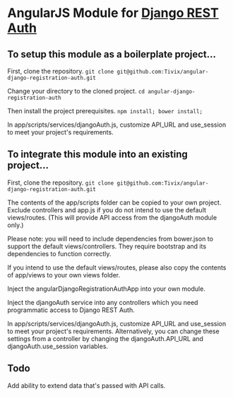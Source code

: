 AngularJS Module for [Django REST Auth](https://github.com/Tivix/django-rest-auth)
==================================================================================

To setup this module as a boilerplate project...
------------------------------------------------

First, clone the repository.
`git clone git@github.com:Tivix/angular-django-registration-auth.git`

Change your directory to the cloned project.
`cd angular-django-registration-auth`

Then install the project prerequisites.
`npm install; bower install;`

In app/scripts/services/djangoAuth.js, customize API_URL and use_session to meet your project's requirements.

To integrate this module into an existing project...
----------------------------------------------------

First, clone the repository.
`git clone git@github.com:Tivix/angular-django-registration-auth.git`

The contents of the app/scripts folder can be copied to your own project.  Exclude controllers and app.js if you do not intend to use the default views/routes. (This will provide API access from the djangoAuth module only.)

Please note: you will need to include dependencies from bower.json to support the default views/controllers.  They require bootstrap and its dependencies to function correctly.

If you intend to use the default views/routes, please also copy the contents of app/views to your own views folder.

Inject the angularDjangoRegistrationAuthApp into your own module.

Inject the djangoAuth service into any controllers which you need programmatic access to Django REST Auth.

In app/scripts/services/djangoAuth.js, customize API_URL and use_session to meet your project's requirements.
Alternatively, you can change these settings from a controller by changing the djangoAuth.API_URL and djangoAuth.use_session variables.

Todo
----

Add ability to extend data that's passed with API calls.
